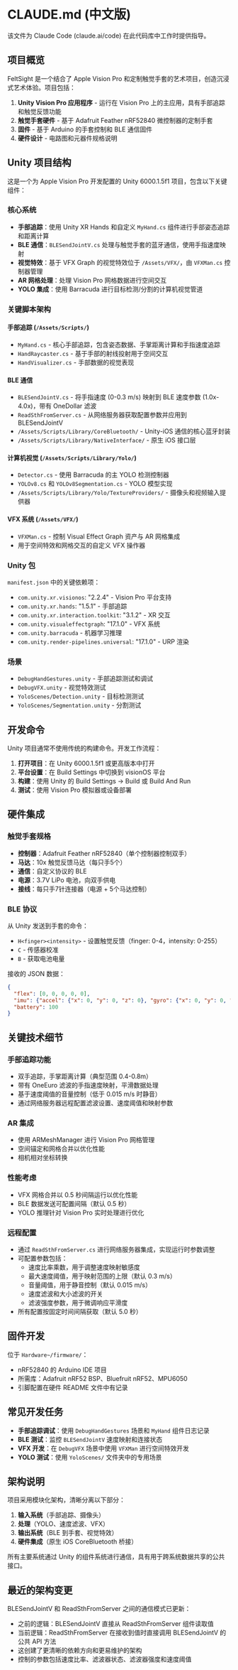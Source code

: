 # CLAUDE.md (中文版)

该文件为 Claude Code (claude.ai/code) 在此代码库中工作时提供指导。

## 项目概览

FeltSight 是一个结合了 Apple Vision Pro 和定制触觉手套的艺术项目，创造沉浸式艺术体验。项目包括：

1. **Unity Vision Pro 应用程序** - 运行在 Vision Pro 上的主应用，具有手部追踪和触觉反馈功能
2. **触觉手套硬件** - 基于 Adafruit Feather nRF52840 微控制器的定制手套  
3. **固件** - 基于 Arduino 的手套控制和 BLE 通信固件
4. **硬件设计** - 电路图和元器件规格说明

## Unity 项目结构

这是一个为 Apple Vision Pro 开发配置的 Unity 6000.1.5f1 项目，包含以下关键组件：

### 核心系统
- **手部追踪**：使用 Unity XR Hands 和自定义 `MyHand.cs` 组件进行手部姿态追踪和距离计算
- **BLE 通信**：`BLESendJointV.cs` 处理与触觉手套的蓝牙通信，使用手指速度映射
- **视觉特效**：基于 VFX Graph 的视觉特效位于 `/Assets/VFX/`，由 `VFXMan.cs` 控制器管理
- **AR 网格处理**：处理 Vision Pro 网格数据进行空间交互
- **YOLO 集成**：使用 Barracuda 进行目标检测/分割的计算机视觉管道

### 关键脚本架构

#### 手部追踪 (`/Assets/Scripts/`)
- `MyHand.cs` - 核心手部追踪，包含姿态数据、手掌距离计算和手指速度追踪
- `HandRaycaster.cs` - 基于手部的射线投射用于空间交互  
- `HandVisualizer.cs` - 手部数据的视觉表现

#### BLE 通信
- `BLESendJointV.cs` - 将手指速度 (0-0.3 m/s) 映射到 BLE 速度参数 (1.0x-4.0x)，带有 OneDollar 滤波
- `ReadSthFromServer.cs` - 从网络服务器获取配置参数并应用到 BLESendJointV
- `/Assets/Scripts/Library/CoreBluetooth/` - Unity-iOS 通信的核心蓝牙封装
- `/Assets/Scripts/Library/NativeInterface/` - 原生 iOS 接口层

#### 计算机视觉 (`/Assets/Scripts/Library/Yolo/`)
- `Detector.cs` - 使用 Barracuda 的主 YOLO 检测控制器
- `YOLOv8.cs` 和 `YOLOv8Segmentation.cs` - YOLO 模型实现
- `/Assets/Scripts/Library/Yolo/TextureProviders/` - 摄像头和视频输入提供器

#### VFX 系统 (`/Assets/VFX/`)
- `VFXMan.cs` - 控制 Visual Effect Graph 资产与 AR 网格集成
- 用于空间特效和网格交互的自定义 VFX 操作器

### Unity 包
`manifest.json` 中的关键依赖项：
- `com.unity.xr.visionos`: "2.2.4" - Vision Pro 平台支持
- `com.unity.xr.hands`: "1.5.1" - 手部追踪
- `com.unity.xr.interaction.toolkit`: "3.1.2" - XR 交互  
- `com.unity.visualeffectgraph`: "17.1.0" - VFX 系统
- `com.unity.barracuda` - 机器学习推理
- `com.unity.render-pipelines.universal`: "17.1.0" - URP 渲染

### 场景
- `DebugHandGestures.unity` - 手部追踪测试和调试
- `DebugVFX.unity` - 视觉特效测试
- `YoloScenes/Detection.unity` - 目标检测测试
- `YoloScenes/Segmentation.unity` - 分割测试

## 开发命令

Unity 项目通常不使用传统的构建命令。开发工作流程：

1. **打开项目**：在 Unity 6000.1.5f1 或更高版本中打开
2. **平台设置**：在 Build Settings 中切换到 visionOS 平台  
3. **构建**：使用 Unity 的 Build Settings → Build 或 Build And Run
4. **测试**：使用 Vision Pro 模拟器或设备部署

## 硬件集成

### 触觉手套规格
- **控制器**：Adafruit Feather nRF52840（单个控制器控制双手）
- **马达**：10x 触觉反馈马达（每只手5个）
- **通信**：自定义协议的 BLE
- **电源**：3.7V LiPo 电池，向双手供电
- **接线**：每只手7针连接器（电源 + 5个马达控制）

### BLE 协议
从 Unity 发送到手套的命令：
- `H<finger><intensity>` - 设置触觉反馈（finger: 0-4，intensity: 0-255）
- `C` - 传感器校准  
- `B` - 获取电池电量

接收的 JSON 数据：
```json
{
  "flex": [0, 0, 0, 0, 0],
  "imu": {"accel": {"x": 0, "y": 0, "z": 0}, "gyro": {"x": 0, "y": 0, "z": 0}},
  "battery": 100
}
```

## 关键技术细节

### 手部追踪功能
- 双手追踪，手掌距离计算（典型范围 0.4-0.8m）
- 带有 OneEuro 滤波的手指速度映射，平滑数据处理
- 基于速度阈值的音量控制（低于 0.015 m/s 时静音）
- 通过网络服务器远程配置滤波设置、速度阈值和映射参数

### AR 集成  
- 使用 ARMeshManager 进行 Vision Pro 网格管理
- 空间锚定和网格合并以优化性能
- 相机相对坐标转换

### 性能考虑
- VFX 网格合并以 0.5 秒间隔运行以优化性能
- BLE 数据发送可配置间隔（默认 0.5 秒）
- YOLO 推理针对 Vision Pro 实时处理进行优化

### 远程配置
- 通过 `ReadSthFromServer.cs` 进行网络服务器集成，实现运行时参数调整
- 可配置参数包括：
  - 速度比率乘数，用于调整速度映射敏感度
  - 最大速度阈值，用于映射范围的上限（默认 0.3 m/s）
  - 音量阈值，用于静音控制（默认 0.015 m/s）
  - 速度滤波和大小滤波的开关
  - 滤波强度参数，用于微调响应平滑度
- 所有配置按固定时间间隔获取（默认 5.0 秒）

## 固件开发

位于 `Hardware~/firmware/`：
- nRF52840 的 Arduino IDE 项目
- 所需库：Adafruit nRF52 BSP、Bluefruit nRF52、MPU6050
- 引脚配置在硬件 README 文件中有记录

## 常见开发任务

- **手部追踪调试**：使用 `DebugHandGestures` 场景和 `MyHand` 组件日志记录
- **BLE 测试**：监控 `BLESendJointV` 速度映射和连接状态
- **VFX 开发**：在 `DebugVFX` 场景中使用 `VFXMan` 进行空间特效开发
- **YOLO 测试**：使用 `YoloScenes/` 文件夹中的专用场景

## 架构说明

项目采用模块化架构，清晰分离以下部分：
1. **输入系统**（手部追踪、摄像头）
2. **处理**（YOLO、速度滤波、VFX）  
3. **输出系统**（BLE 到手套、视觉特效）
4. **硬件集成**（原生 iOS CoreBluetooth 桥接）

所有主要系统通过 Unity 的组件系统进行通信，具有用于跨系统数据共享的公共接口。

## 最近的架构变更

BLESendJointV 和 ReadSthFromServer 之间的通信模式已更新：
- 之前的逻辑：BLESendJointV 直接从 ReadSthFromServer 组件读取值
- 当前逻辑：ReadSthFromServer 在接收到值时直接调用 BLESendJointV 的公共 API 方法
- 这创建了更清晰的依赖方向和更易维护的架构
- 控制的参数包括速度比率、滤波器状态、滤波器强度和速度阈值